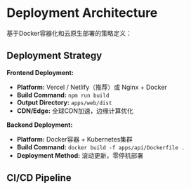 # Deployment Architecture

基于Docker容器化和云原生部署的策略定义：

## Deployment Strategy

**Frontend Deployment:**
- **Platform:** Vercel / Netlify（推荐）或 Nginx + Docker
- **Build Command:** `npm run build`
- **Output Directory:** `apps/web/dist`
- **CDN/Edge:** 全球CDN加速，边缘计算优化

**Backend Deployment:**
- **Platform:** Docker容器 + Kubernetes集群
- **Build Command:** `docker build -f apps/api/Dockerfile .`
- **Deployment Method:** 滚动更新，零停机部署

## CI/CD Pipeline

```yaml